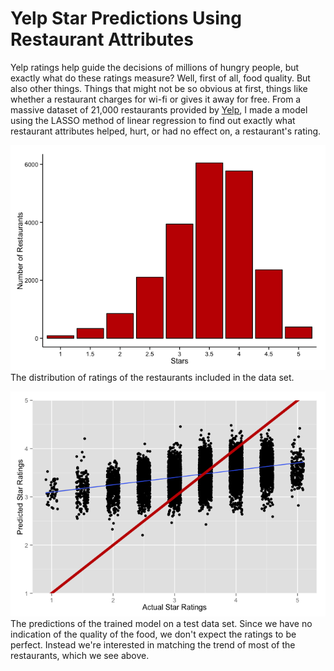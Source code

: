 # Yelp Star Predictions Using Restaurant Attributes

Yelp ratings help guide the decisions of millions of hungry people, but exactly what do these ratings measure? Well, first of all,
food quality. But also other things. Things that might not be so obvious at first, things like whether a restaurant charges for wi-fi or gives it away for free. From a massive dataset of 21,000 restaurants provided by 
[Yelp](http://www.yelp.com/dataset_challenge), I made a model using the LASSO method of linear regression to find out exactly what 
restaurant attributes helped, hurt, or had no effect on, a restaurant's rating. 

![ScreenShot](https://raw.githubusercontent.com/MigueI/Analysis-of-Yelp-Data/master/Yelp_Analysis_files/figure-html/unnamed-chunk-4-1.png)
The distribution of ratings of the restaurants included in the data set.

![ScreenShot](https://raw.githubusercontent.com/MigueI/Analysis-of-Yelp-Data/master/Yelp_Analysis_files/figure-html/unnamed-chunk-11-2.png)
The predictions of the trained model on a test data set. Since we have no indication of the quality of the food, we don't expect the ratings to be perfect. Instead we're interested in matching the trend of most of the restaurants, which we see above. 
